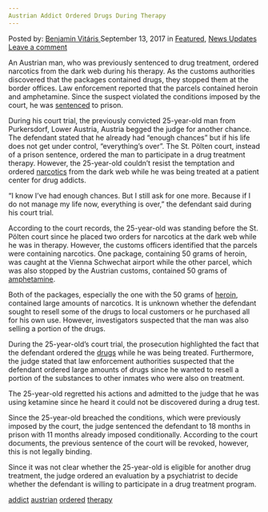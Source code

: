 ```yaml
---
Austrian Addict Ordered Drugs During Therapy
---
```

<article class="post-listing post-22521 post type-post status-publish format-standard has-post-thumbnail hentry 
 tag-addict tag-austrian tag-ordered tag-therapy">
<div class="post-inner">
    <span>Posted by: <a href="https://www.deepdotweb.com/author/benjaminvi/" title="">Benjamin Vitáris </a></span>
<span>September 13, 2017</span>
<span>in <a href="https://www.deepdotweb.com/category/deepdot-news/" rel="category tag">Featured</a>, <a href="https://www.deepdotweb.com/category/news-updates/" rel="category tag">News Updates</a></span>
<span><a href="https://www.deepdotweb.com/2017/09/13/austrian-addict-ordered-drugs-therapy/#respond">Leave a comment</a></span>
</p>
<div class="clear"></div>
    
<p>An Austrian man, who was previously sentenced to drug treatment, ordered narcotics from the dark web during his therapy. As the customs authorities discovered that the packages contained drugs, they stopped them at the border offices. Law enforcement reported that the parcels contained heroin and amphetamine. Since the suspect violated the conditions imposed by the court, he was <a href="http://www.noen.at/purkersdorf/region-purkersdorf-suechtiger-bestellte-drogen-im-internet/58.983.425">sentenced</a> to prison.</p>
<p>During his court trial, the previously convicted 25-year-old man from Purkersdorf, Lower Austria, Austria begged the judge for another chance. The defendant stated that he already had “enough chances” but if his life does not get under control, “everything&#8217;s over”. The St. Pölten court, instead of a prison sentence, ordered the man to participate in a drug treatment therapy. However, the 25-year-old couldn’t resist the temptation and ordered <a href="https://www.deepdotweb.com/tag/narcotics/">narcotics</a> from the dark web while he was being treated at a patient center for drug addicts.</p>
<p>&#8220;I know I&#8217;ve had enough chances. But I still ask for one more. Because if I do not manage my life now, everything is over,” the defendant said during his court trial.</p>
<p>According to the court records, the 25-year-old was standing before the St. Pölten court since he placed two orders for narcotics at the dark web while he was in therapy. However, the customs officers identified that the parcels were containing narcotics. One package, containing 50 grams of heroin, was caught at the Vienna Schwechat airport while the other parcel, which was also stopped by the Austrian customs, contained 50 grams of <a href="https://www.deepdotweb.com/2017/08/07/man-gets-probation-ordering-300-grams-amphetamine/">amphetamine</a>.</p>
<p><a id="post-22521-_gjdgxs"></a> Both of the packages, especially the one with the 50 grams of <a href="https://www.deepdotweb.com/2017/08/31/german-man-charged-with-trafficking/">heroin</a>, contained large amounts of narcotics. It is unknown whether the defendant sought to resell some of the drugs to local customers or he purchased all for his own use. However, investigators suspected that the man was also selling a portion of the drugs.</p>
<p>During the 25-year-old’s court trial, the prosecution highlighted the fact that the defendant ordered the <a href="https://www.deepdotweb.com/tag/drugs/">drugs</a> while he was being treated. Furthermore, the judge stated that law enforcement authorities suspected that the defendant ordered large amounts of drugs since he wanted to resell a portion of the substances to other inmates who were also on treatment.</p>
<p>The 25-year-old regretted his actions and admitted to the judge that he was using ketamine since he heard it could not be discovered during a drug test.</p>
<p>Since the 25-year-old breached the conditions, which were previously imposed by the court, the judge sentenced the defendant to 18 months in prison with 11 months already imposed conditionally. According to the court documents, the previous sentence of the court will be revoked, however, this is not legally binding.</p>
<p>Since it was not clear whether the 25-year-old is eligible for another drug treatment, the judge ordered an evaluation by a psychiatrist to decide whether the defendant is willing to participate in a drug treatment program.</p>
</div>
<a href="https://www.deepdotweb.com/tag/addict/" rel="tag">addict</a> <a href="https://www.deepdotweb.com/tag/austrian/" rel="tag">austrian</a>  <a href="https://www.deepdotweb.com/tag/ordered/" rel="tag">ordered</a> <a href="https://www.deepdotweb.com/tag/therapy/" rel="tag">therapy</a></span> <span style="display:none" class="updated">2017-09-13</span>
<div style="display:none" class="vcard author" itemprop="author" itemscope itemtype="http://schema.org/Person"><strong class="fn" itemprop="name"><a href="https://www.deepdotweb.com/author/benjaminvi/" title="Posts by Benjamin Vitáris" rel="author">Benjamin Vitáris</a></strong></div>
    
